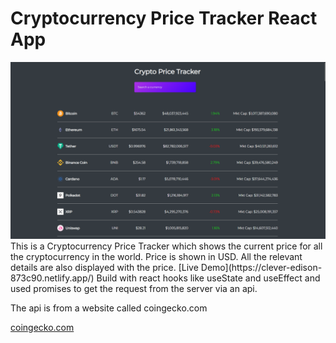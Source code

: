 # Cryptocurrency Price Tracker React App

<img src="./Screenshot (842).png" alt="the screenshot of the app large screen"/>
This is a Cryptocurrency Price Tracker which shows the current price for all the cryptocurrency in the world. Price is shown in USD. All the relevant details are also displayed with the price.
[Live Demo](https://clever-edison-873c90.netlify.app/)
Build with react hooks like useState and useEffect and used promises to get the request from the server via an api. 

The api is from a website called coingecko.com

[coingecko.com](https://coingecko.com/)
